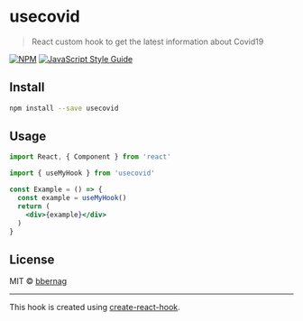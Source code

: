 # usecovid

> React custom hook to get the latest information about Covid19

[![NPM](https://img.shields.io/npm/v/usecovid.svg)](https://www.npmjs.com/package/usecovid) [![JavaScript Style Guide](https://img.shields.io/badge/code_style-standard-brightgreen.svg)](https://standardjs.com)

## Install

```bash
npm install --save usecovid
```

## Usage

```jsx
import React, { Component } from 'react'

import { useMyHook } from 'usecovid'

const Example = () => {
  const example = useMyHook()
  return (
    <div>{example}</div>
  )
}
```

## License

MIT © [bbernag](https://github.com/bbernag)

---

This hook is created using [create-react-hook](https://github.com/hermanya/create-react-hook).
